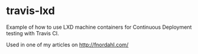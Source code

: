 # travis-lxd

Example of how to use LXD machine containers for Continuous Deployment
testing with Travis CI.

Used in one of my articles on http://fnordahl.com/
